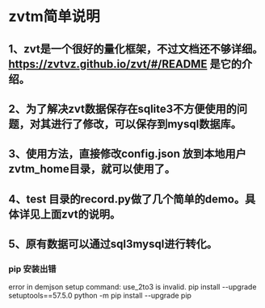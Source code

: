 # zvtm简单说明
## 1、zvt是一个很好的量化框架，不过文档还不够详细。https://zvtvz.github.io/zvt/#/README 是它的介绍。
## 2、为了解决zvt数据保存在sqlite3不方便使用的问题，对其进行了修改，可以保存到mysql数据库。
## 3、使用方法，直接修改config.json 放到本地用户zvtm_home目录，就可以使用了。
## 4、test 目录的record.py做了几个简单的demo。具体详见上面zvt的说明。
## 5、原有数据可以通过sql3mysql进行转化。


  
### pip 安装出错
 error in demjson setup command: use_2to3 is invalid.
 pip install --upgrade setuptools==57.5.0
 python -m pip install --upgrade pip